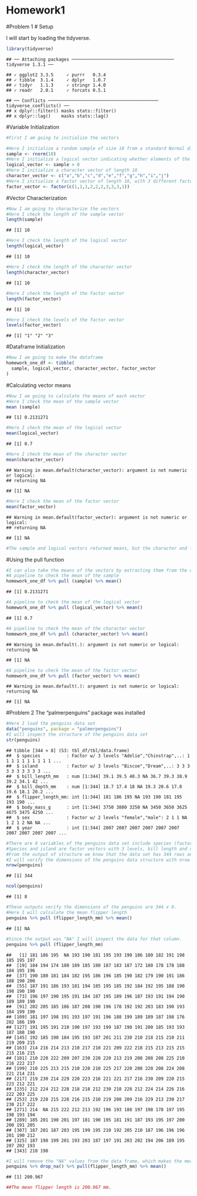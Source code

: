 Homework1
================

\#Problem 1 \# Setup

I will start by loading the tidyverse.

``` r
library(tidyverse)
```

    ## ── Attaching packages ─────────────────────────────────────── tidyverse 1.3.1 ──

    ## ✓ ggplot2 3.3.5     ✓ purrr   0.3.4
    ## ✓ tibble  3.1.4     ✓ dplyr   1.0.7
    ## ✓ tidyr   1.1.3     ✓ stringr 1.4.0
    ## ✓ readr   2.0.1     ✓ forcats 0.5.1

    ## ── Conflicts ────────────────────────────────────────── tidyverse_conflicts() ──
    ## x dplyr::filter() masks stats::filter()
    ## x dplyr::lag()    masks stats::lag()

\#Variable Initialization

``` r
#First I am going to initialize the vectors

#Here I initialize a random sample of size 10 from a standard Normal distribution
sample <- rnorm(10)
#Here I initialize a logical vector indicating whether elements of the sample are greater than 0
logical_vector <- sample > 0
#Here I initialize a character vector of length 10
character_vector <- c("a","b","c","d","e","f","g","h","i","j")
#Here I initialize a factor vector of length 10, with 3 different factor “levels”
factor_vector <- factor(c(1,1,1,2,2,2,3,3,3,1))
```

\#Vector Characterization

``` r
#Now I am going to characterize the vectors
#Here I check the length of the sample vector
length(sample) 
```

    ## [1] 10

``` r
#Here I check the length of the logical vector
length(logical_vector) 
```

    ## [1] 10

``` r
#Here I check the length of the character vector
length(character_vector) 
```

    ## [1] 10

``` r
#Here I check the length of the factor vector
length(factor_vector) 
```

    ## [1] 10

``` r
#Here I check the levels of the factor vector
levels(factor_vector) 
```

    ## [1] "1" "2" "3"

\#Dataframe Initialization

``` r
#Now I am going to make the dataframe
homework_one_df <- tibble(
  sample, logical_vector, character_vector, factor_vector
)
```

\#Calculating vector means

``` r
#Now I am going to calculate the means of each vector
#Here I check the mean of the sample vector
mean (sample) 
```

    ## [1] 0.2131271

``` r
#Here I check the mean of the logical vector
mean(logical_vector) 
```

    ## [1] 0.7

``` r
#Here I check the mean of the character vector
mean(character_vector) 
```

    ## Warning in mean.default(character_vector): argument is not numeric or logical:
    ## returning NA

    ## [1] NA

``` r
#Here I check the mean of the factor vector
mean(factor_vector)
```

    ## Warning in mean.default(factor_vector): argument is not numeric or logical:
    ## returning NA

    ## [1] NA

``` r
#The sample and logical vectors returned means, but the character and factor vectors did not.
```

\#Using the pull function

``` r
#I can also take the means of the vectors by extracting them from the dataframe with the pull function
#A pipeline to check the mean of the sample
homework_one_df %>% pull (sample) %>% mean() 
```

    ## [1] 0.2131271

``` r
#A pipeline to check the mean of the logical vector
homework_one_df %>% pull (logical_vector) %>% mean() 
```

    ## [1] 0.7

``` r
#A pipeline to check the mean of the character vector
homework_one_df %>% pull (character_vector) %>% mean()
```

    ## Warning in mean.default(.): argument is not numeric or logical: returning NA

    ## [1] NA

``` r
#A pipeline to check the mean of the factor vector
homework_one_df %>% pull (factor_vector) %>% mean() 
```

    ## Warning in mean.default(.): argument is not numeric or logical: returning NA

    ## [1] NA

\#Problem 2 The “palmerpenguins” package was installed

``` r
#Here I load the penguins data set
data("penguins", package = "palmerpenguins")
#I will inspect the structure of the penguins data set
str(penguins)
```

    ## tibble [344 × 8] (S3: tbl_df/tbl/data.frame)
    ##  $ species          : Factor w/ 3 levels "Adelie","Chinstrap",..: 1 1 1 1 1 1 1 1 1 1 ...
    ##  $ island           : Factor w/ 3 levels "Biscoe","Dream",..: 3 3 3 3 3 3 3 3 3 3 ...
    ##  $ bill_length_mm   : num [1:344] 39.1 39.5 40.3 NA 36.7 39.3 38.9 39.2 34.1 42 ...
    ##  $ bill_depth_mm    : num [1:344] 18.7 17.4 18 NA 19.3 20.6 17.8 19.6 18.1 20.2 ...
    ##  $ flipper_length_mm: int [1:344] 181 186 195 NA 193 190 181 195 193 190 ...
    ##  $ body_mass_g      : int [1:344] 3750 3800 3250 NA 3450 3650 3625 4675 3475 4250 ...
    ##  $ sex              : Factor w/ 2 levels "female","male": 2 1 1 NA 1 2 1 2 NA NA ...
    ##  $ year             : int [1:344] 2007 2007 2007 2007 2007 2007 2007 2007 2007 2007 ...

``` r
#There are 8 variables of the penguins data set include species (factor vector with 3 levels), island (factor vector with 3 levels), bill length (mm), bill depth (mm), flipper length (mm), body mass (g), sex and year. 
#Species and island are factor vectors with 3 levels, bill length and depth are numeric vectors, flipper length and body mass are integer vectors, sex is a factor vector with 2 levels, and year is an integer vector.
#From the output of structure we know that the data set has 344 rows and 8 columns.
#I will verify the dimensions of the penguins data structure with nrow and ncol functions.
nrow(penguins)
```

    ## [1] 344

``` r
ncol(penguins)
```

    ## [1] 8

``` r
#These outputs verify the dimensions of the penguins are 344 x 8.
#Here I will calculate the mean flipper length
penguins %>% pull (flipper_length_mm) %>% mean()
```

    ## [1] NA

``` r
#Since the output was "NA" I will inspect the data for that column.
penguins %>% pull (flipper_length_mm)
```

    ##   [1] 181 186 195  NA 193 190 181 195 193 190 186 180 182 191 198 185 195 197
    ##  [19] 184 194 174 180 189 185 180 187 183 187 172 180 178 178 188 184 195 196
    ##  [37] 190 180 181 184 182 195 186 196 185 190 182 179 190 191 186 188 190 200
    ##  [55] 187 191 186 193 181 194 185 195 185 192 184 192 195 188 190 198 190 190
    ##  [73] 196 197 190 195 191 184 187 195 189 196 187 193 191 194 190 189 189 190
    ##  [91] 202 205 185 186 187 208 190 196 178 192 192 203 183 190 193 184 199 190
    ## [109] 181 197 198 191 193 197 191 196 188 199 189 189 187 198 176 202 186 199
    ## [127] 191 195 191 210 190 197 193 199 187 190 191 200 185 193 193 187 188 190
    ## [145] 192 185 190 184 195 193 187 201 211 230 210 218 215 210 211 219 209 215
    ## [163] 214 216 214 213 210 217 210 221 209 222 218 215 213 215 215 215 216 215
    ## [181] 210 220 222 209 207 230 220 220 213 219 208 208 208 225 210 216 222 217
    ## [199] 210 225 213 215 210 220 210 225 217 220 208 220 208 224 208 221 214 231
    ## [217] 219 230 214 229 220 223 216 221 221 217 216 230 209 220 215 223 212 221
    ## [235] 212 224 212 228 218 218 212 230 218 228 212 224 214 226 216 222 203 225
    ## [253] 219 228 215 228 216 215 210 219 208 209 216 229 213 230 217 230 217 222
    ## [271] 214  NA 215 222 212 213 192 196 193 188 197 198 178 197 195 198 193 194
    ## [289] 185 201 190 201 197 181 190 195 181 191 187 193 195 197 200 200 191 205
    ## [307] 187 201 187 203 195 199 195 210 192 205 210 187 196 196 196 201 190 212
    ## [325] 187 198 199 201 193 203 187 197 191 203 202 194 206 189 195 207 202 193
    ## [343] 210 198

``` r
#I will remove the "NA" values from the data frame, which makes the mean function unable to calculate a numeric output. Then, I will calculate the mean of the remaining values in the flipper length column.
penguins %>% drop_na() %>% pull(flipper_length_mm) %>% mean()
```

    ## [1] 200.967

``` r
##The mean flipper length is 200.967 mm.
```
